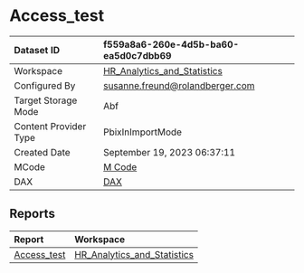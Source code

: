



# Access_test

|Dataset ID|f559a8a6-260e-4d5b-ba60-ea5d0c7dbb69|
| :--- | :--- |
|Workspace|[HR_Analytics_and_Statistics](../Workspaces/HR_Analytics_and_Statistics.md)|
|Configured By|susanne.freund@rolandberger.com|
|Target Storage Mode|Abf|
|Content Provider Type|PbixInImportMode|
|Created Date|September 19, 2023 06:37:11|
|MCode|[M Code](./Access_test/mcode.md)|
|DAX|[DAX](./Access_test/dax.md)|

## Reports

|Report|Workspace|
| :--- | :--- |
|[Access_test](../Reports/Access_test.md)|[HR_Analytics_and_Statistics](../Workspaces/HR_Analytics_and_Statistics.md)|
